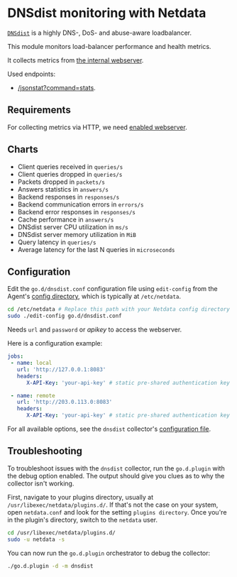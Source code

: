 <!--
title: "DNSdist monitoring with Netdata"
custom_edit_url: https://github.com/netdata/go.d.plugin/edit/master/modules/dnsdist/README.md
sidebar_label: "DNSdist"
-->

# DNSdist monitoring with Netdata

[`DNSdist`](https://dnsdist.org/) is a highly DNS-, DoS- and abuse-aware loadbalancer. 

This module monitors load-balancer performance and health metrics.

It collects metrics from [the internal webserver](https://dnsdist.org/guides/webserver.html).

Used endpoints:

-   [/jsonstat?command=stats](https://dnsdist.org/guides/webserver.html#get--jsonstat).

## Requirements

For collecting metrics via HTTP, we need [enabled webserver](https://dnsdist.org/guides/webserver.html).

## Charts

-   Client queries received in `queries/s`
-   Client queries dropped in `queries/s`
-   Packets dropped in `packets/s`
-   Answers statistics in `answers/s`
-   Backend responses in `responses/s`
-   Backend communication errors in `errors/s`
-   Backend error responses in `responses/s`
-   Cache performance in `answers/s`
-   DNSdist server CPU utilization in `ms/s`
-   DNSdist server memory utilization in `MiB`
-   Query latency in `queries/s`
-   Average latency for the last N queries in `microseconds` 

## Configuration

Edit the `go.d/dnsdist.conf` configuration file using `edit-config` from the Agent's [config
directory](https://learn.netdata.cloud/docs/configure/nodes), which is typically at `/etc/netdata`.

```bash
cd /etc/netdata # Replace this path with your Netdata config directory
sudo ./edit-config go.d/dnsdist.conf
```

Needs `url` and `password` or _apikey_ to access the webserver.

Here is a configuration example:

```yaml
jobs:
 - name: local
   url: 'http://127.0.0.1:8083'
   headers:
      X-API-Key: 'your-api-key' # static pre-shared authentication key for access to the REST API (api-key).

 - name: remote
   url: 'http://203.0.113.0:8083'
   headers:
      X-API-Key: 'your-api-key' # static pre-shared authentication key for access to the REST API (api-key).
```

For all available options, see the `dnsdist` collector's [configuration
file](https://github.com/netdata/go.d.plugin/blob/master/config/go.d/dnsdist.conf).

## Troubleshooting

To troubleshoot issues with the `dnsdist` collector, run the `go.d.plugin` with the debug option enabled.
The output should give you clues as to why the collector isn't working.

First, navigate to your plugins directory, usually at `/usr/libexec/netdata/plugins.d/`. If that's not the case on your
system, open `netdata.conf` and look for the setting `plugins directory`. Once you're in the plugin's directory, switch
to the `netdata` user.

```bash
cd /usr/libexec/netdata/plugins.d/
sudo -u netdata -s
```

You can now run the `go.d.plugin` orchestrator to debug the collector:

```bash
./go.d.plugin -d -m dnsdist
```
